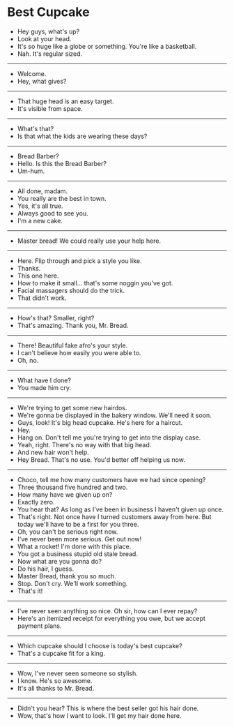 # Best Cupcake

- Hey guys, what's up?
- Look at your head.
- It's so huge like a globe or something. You're like a basketball.
- Nah. It's regular sized.
***
- Welcome.
- Hey, what gives?
***
- That huge head is an easy target.
- It's visible from space.
***
- What's that?
- Is that what the kids are wearing these days?
***
- Bread Barber?
- Hello. Is this the Bread Barber?
- Um-hum.
***
- All done, madam.
- You really are the best in town.
- Yes, it's all true.
- Always good to see you.
- I'm a new cake.
***
- Master bread! We could really use your help here.
***
- Here. Flip through and pick a style you like.
- Thanks.
- This one here.
- How to make it small... that's some noggin you've got.
- Facial massagers should do the trick.
- That didn't work.
***
- How's that? Smaller, right?
- That's amazing. Thank you, Mr. Bread.
***
- There! Beautiful fake afro's your style.
- I can't believe how easily you were able to.
- Oh, no.
***
- What have I done?
- You made him cry.
***
- We're trying to get some new hairdos.
- We're gonna be displayed in the bakery window. We'll need it soon.
- Guys, look! It's big head cupcake. He's here for a haircut.
- Hey.
- Hang on. Don't tell me you're trying to get into the display case.
- Yeah, right. There's no way with that big head.
- And new hair won't help.
- Hey Bread. That's no use. You'd better off helping us now.
***
- Choco, tell me how many customers have we had since opening?
- Three thousand five hundred and two.
- How many have we given up on?
- Exactly zero.
- You hear that? As long as I've been in business I haven't given up once.
- That's right. Not once have I turned customers away from here. But today we'll have to be a first for you three.
- Oh, you can't be serious right now.
- I've never been more serious. Get out now!
- What a rocket! I'm done with this place.
- You got a business stupid old stale bread.
- Now what are you gonna do?
- Do his hair, I guess.
- Master Bread, thank you so much.
- Stop. Don't cry. We'll work something.
- That's it!
***
- I've never seen anything so nice. Oh sir, how can I ever repay?
- Here's an itemized receipt for everything you owe, but we accept payment plans.
***
- Which cupcake should I choose is today's best cupcake?
- That's a cupcake fit for a king.
***
- Wow, I've never seen someone so stylish.
- I know. He's so awesome.
- It's all thanks to Mr. Bread.
***
- Didn't you hear? This is where the best seller got his hair done.
- Wow, that's how I want to look. I'll get my hair done here.

